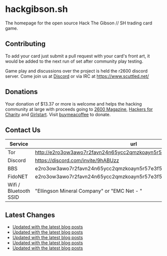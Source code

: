 # hackgibson.sh
The homepage for the open source Hack The Gibson // SH trading card game.


## Contributing

To add your card just submit a pull request with your card's front art, it would be added to the next run of set after community play testing.

Game play and discussions over the project is held the r2600 discord server. Come join us at [Discord](https://discord.com/invite/9hABUzz) or via IRC at https://www.scuttled.net/


## Donations

Your donation of $13.37 or more is welcome and helps the hacking community at large with proceeds going to [2600 Magazine](https://2600.com/), [Hackers for Charity](https://hackersforcharity.org) and [Girlstart](https://girlstart.org).  Visit [buymeacoffee](https://www.buymeacoffee.com/hackgibson.sh) to donate.


## Contact Us

Service | url
-|-
Tor | http://e2ro3ow3awo7r2favn24n65ycc2qmzkoayn5r57e3f56nvjwdcgg32ad.onion
Discord | https://discord.com/invite/9hABUzz
BBS | e2ro3ow3awo7r2favn24n65ycc2qmzkoayn5r57e3f56nvjwdcgg32ad.onion:23
FidoNET | e2ro3ow3awo7r2favn24n65ycc2qmzkoayn5r57e3f56nvjwdcgg32ad.onion:24554
Wifi / Bluetooth SSID | "Ellingson Mineral Company" or "EMC Net - <fidonet address>"

## Latest Changes
<!-- BLOG-POST-LIST:START -->
- [Updated with the latest blog posts](https://github.com/DFW2600/hackgibson.sh/commit/f00e34ef510fe802105b17545280bf838b5c7b08)
- [Updated with the latest blog posts](https://github.com/DFW2600/hackgibson.sh/commit/eac1083da28d8db26e8d9d6502e423bb24b8f9a8)
- [Updated with the latest blog posts](https://github.com/DFW2600/hackgibson.sh/commit/96c09ab77ec7892fa7edb35708d1cef739c2308f)
- [Updated with the latest blog posts](https://github.com/DFW2600/hackgibson.sh/commit/8f3466c63d456a3e8fcee6911975e47584c35a3e)
- [Updated with the latest blog posts](https://github.com/DFW2600/hackgibson.sh/commit/66bf38ddaef7c797792fe77bd28d6a86a3cc62b9)
<!-- BLOG-POST-LIST:END -->
